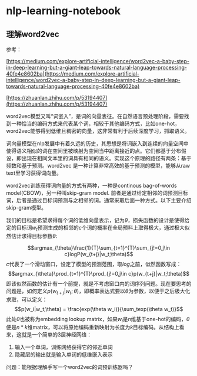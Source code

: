 # nlp-learning-notebook

## 理解word2vec

参考：

[https://medium.com/explore-artificial-intelligence/word2vec-a-baby-step-in-deep-learning-but-a-giant-leap-towards-natural-language-processing-40fe4e8602ba](https://medium.com/explore-artificial-intelligence/word2vec-a-baby-step-in-deep-learning-but-a-giant-leap-towards-natural-language-processing-40fe4e8602ba)

[https://zhuanlan.zhihu.com/p/53194407](https://zhuanlan.zhihu.com/p/53194407)

word2vec模型又叫“词嵌入”，是词的向量表征。在自然语言预处理阶段，需要找到一种恰当的编码方式来代表某个词，相较于其他编码方式，比如one-hot，word2vec能够得到低维且稠密的向量，这非常有利于后续深度学习，抓取语义。

词向量模型在nlp发展中有着久远的历史，其思想是将词嵌入到连续的向量空间中使得语义相似的词在空间里被映射为空间当中距离接近的点。它们都基于分布假设，即出现在相同文本里的词具有相同的语义。实现这个原理的路径有两条：基于频数和基于预测。word2vec 是一种计算非常高效的基于预测的模型，能够从raw text里学习获得词向量。

word2vec训练获得词向量的方式有两种，一种是continous bag-of-words model(CBOW)，另一种叫skip-gram model. 前者是通过给定相邻的词预测目标词，后者是通过目标词预测与之相邻的词。通常采取后面一种方式。以下主要介绍skip-gram模型。

我们的目标是希望求得每个词的低维向量表示，记为$\theta$，损失函数的设计是使得给定的目标词$w_t$预测生成的相邻的$c$个词的概率在全局预料上取得极大，通过极大似然估计求得目标参数$\theta$:

$$argmax_{\theta}\frac{1}{T}\sum_{t=1}^{T}\sum_{j!=0,j\in c}logP(w_{t+j}|w_t;\theta)$$
$c$代表了一个滑动窗口，设定了模型的预测范围，取$log$之前，似然函数写成：
$$argmax_{\theta}\prod_{t=1}^{T}\prod_{j!=0,j\in c}p(w_{t+j}|w_t;\theta)$$
即该似然函数的估计有一个前提，就是不考虑窗口内的词序列问题。现在要思考的问题是，如何定义$p(w_{t+j}|w_t;\theta)$，即概率表达式要以$\theta$为参数，以便于之后极大化求取，可以定义：
$$p(w_i|w_t;\theta) = \frac{exp(\theta w_i)}{\sum_texp(\theta w_t)}$$
此处$\theta$也被称为embedding lookup matrix，如果$w_i$是$n$维基于one-hot的编码，$\theta$便是$n*k$维matrix，可以将原始编码重新映射为长度为$k$目标编码。从结构上看来，这就是一个简单的3层神经网络：

1. 输入一个单词，训练网络获得它的邻近单词
2. 隐藏层的输出就是输入单词的低维嵌入表示

问题：能根据理解手写一个word2vec的词预训练器吗？




